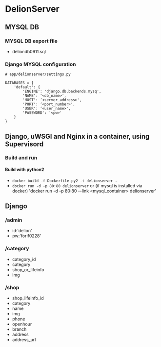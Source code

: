 # DelionServer

## MYSQL DB
### MYSQL DB export file
* deliondb0911.sql
### Django MYSQL configuration
```
# app/delionserver/settings.py

DATABASES = {
    'default': {
        'ENGINE': 'django.db.backends.mysq',
        'NAME': ‘<db_name>',
        'HOST': ‘<server_address>',
        'PORT': ‘<port_number>',
        'USER': ‘<user_name>',
        'PASSWORD': ‘<pw>'
    }
}
```
## Django, uWSGI and Nginx in a container, using Supervisord
### Build and run
#### Build with python2
* `docker build -f Dockerfile-py2 -t delionserver .`
* `docker run -d -p 80:80 delionserver` or (if mysql is installed via docker) 'docker run -d -p 80:80 --link <mysql_container> delionserver' 

## Django
### /admin
* id:'delion'
* pw:'forif0228'
### /category
* category_id
* category
* shop_or_lifeinfo
* img
### /shop
* shop_lifeinfo_id
* category
* name
* img
* phone
* openhour
* branch
* address
* address_url
